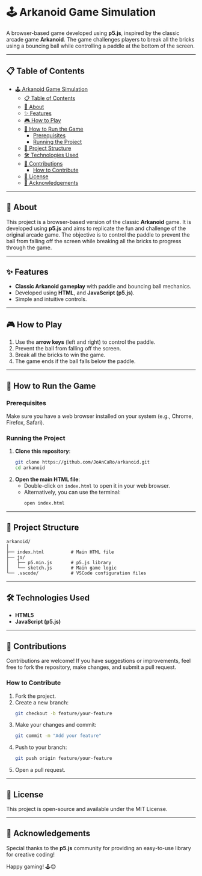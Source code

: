 # 🕹️ Arkanoid Game Simulation

A browser-based game developed using **p5.js**, inspired by the classic arcade game **Arkanoid**. The game challenges players to break all the bricks using a bouncing ball while controlling a paddle at the bottom of the screen.

---

## 📋 Table of Contents
- [🕹️ Arkanoid Game Simulation](#️-arkanoid-game-simulation)
  - [📋 Table of Contents](#-table-of-contents)
  - [📝 About](#-about)
  - [✨ Features](#-features)
  - [🎮 How to Play](#-how-to-play)
  - [🚀 How to Run the Game](#-how-to-run-the-game)
    - [Prerequisites](#prerequisites)
    - [Running the Project](#running-the-project)
  - [📂 Project Structure](#-project-structure)
  - [🛠️ Technologies Used](#️-technologies-used)
  - [🤝 Contributions](#-contributions)
    - [How to Contribute](#how-to-contribute)
  - [📄 License](#-license)
  - [🙌 Acknowledgements](#-acknowledgements)

---

## 📝 About
This project is a browser-based version of the classic **Arkanoid** game. It is developed using **p5.js** and aims to replicate the fun and challenge of the original arcade game. The objective is to control the paddle to prevent the ball from falling off the screen while breaking all the bricks to progress through the game.

---

## ✨ Features
- **Classic Arkanoid gameplay** with paddle and bouncing ball mechanics.
- Developed using **HTML**, and **JavaScript (p5.js)**.
- Simple and intuitive controls.

---

## 🎮 How to Play
1. Use the **arrow keys** (left and right) to control the paddle.
2. Prevent the ball from falling off the screen.
3. Break all the bricks to win the game.
4. The game ends if the ball falls below the paddle.

---

## 🚀 How to Run the Game

### Prerequisites
Make sure you have a web browser installed on your system (e.g., Chrome, Firefox, Safari).

### Running the Project
1. **Clone this repository**:
   ```bash
   git clone https://github.com/JoAnCaRo/arkanoid.git
   cd arkanoid
   ```
2. **Open the main HTML file**:
   - Double-click on `index.html` to open it in your web browser.
   - Alternatively, you can use the terminal:
     ```bash
     open index.html
     ```

---

## 📂 Project Structure
```
arkanoid/
│
├── index.html          # Main HTML file
├── js/
│   ├── p5.min.js       # p5.js library
│   └── sketch.js       # Main game logic
└── .vscode/            # VSCode configuration files
```

---

## 🛠️ Technologies Used
- **HTML5**
- **JavaScript (p5.js)**

---

## 🤝 Contributions
Contributions are welcome! If you have suggestions or improvements, feel free to fork the repository, make changes, and submit a pull request.

### How to Contribute
1. Fork the project.
2. Create a new branch:
   ```bash
   git checkout -b feature/your-feature
   ```
3. Make your changes and commit:
   ```bash
   git commit -m "Add your feature"
   ```
4. Push to your branch:
   ```bash
   git push origin feature/your-feature
   ```
5. Open a pull request.

---

## 📄 License
This project is open-source and available under the MIT License.

---

## 🙌 Acknowledgements
Special thanks to the **p5.js** community for providing an easy-to-use library for creative coding!

Happy gaming! 🕹️😊
